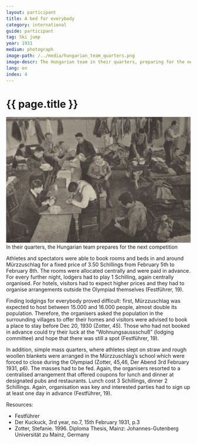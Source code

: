 ```yaml
---
layout: participant
title: A bed for everybody
category: international
guide: participant
tag: Ski jump
year: 1931
medium: photograph
image-path: /../media/hungarian_team_quarters.png
image-descr: The Hungarian team in their quarters, preparing for the next competition (Der Kuckuck, Photo Ingbro)
lang: en
index: 4
---
```

<div class="infotext">
    <h1  id="title">{{ page.title }}</h1>
    <div class="grid-item" id="exhibit-image"><img src="/../media/hungarian_team_quarters.png" class="img-fluid" alt="The Hungarian team in their quarters, preparing for the next competition">In their quarters, the Hungarian team prepares for the next competition</div>
    <p>Athletes and spectators were able to book rooms and beds in and around Mürzzuschlag for a fixed price of 3.50 Schillings from February 5th to February 8th. The rooms were allocated centrally and were paid in advance. For every further night, lodgers had to play 1 Schilling, again centrally organised. For hotels, visitors had to expect higher prices and they had to organise arrangements outside the Olympiad themselves (Festführer, 19).</p>
    <p>Finding lodgings for everybody proved difficult: first, Mürzzuschlag was expected to host between 15.000 and 16.000 people, almost double its population.  Therefore, the organisers asked the population in the surrounding villages to offer their homes and visitors were advised to book a place to stay before Dec 20, 1930 (Zotter, 45). Those who had not booked in advance could try their luck at the “Wohnungsaussschuß” (lodging committee) and hope that there was still a spot (Festführer, 19).</p> 
    <p>In addition, simple mass quarters, where athletes slept on straw and rough woollen blankets were arranged in the Mürzzuschlag’s school which were forced to close during the Olympiad (Zotter, 45,46, Der Abend 3rd February 1931, p6). 
    The masses had to be fed. Again, the organisers resorted to a centralised arrangement that offered coupons for lunch and dinner at designated pubs and restaurants. Lunch cost 3 Schillings, dinner 2 Schillings. Again, organisation was key and interested parties had to sign up at least one day in advance (Festführer, 19).</p>
    <div class="resources">
        <div class="resource-title">Resources:</div>
            <ul>
                <li>Festführer</li>
                <li>Der Kuckuck, 3rd year, no.7, 15th February 1931, p.3</li>
                <li>Zotter, Stefanie. 1996. Diploma Thesis, Mainz: Johannes-Gutenberg Universität zu Mainz, Germany</li>
            </ul>
    </div>
</div>